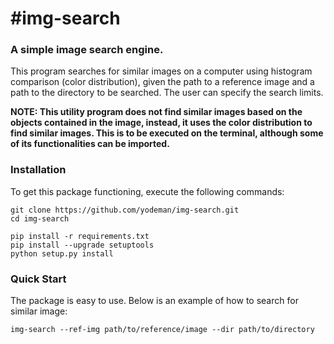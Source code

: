 # #img-search

### A simple image search engine.

This program searches for similar images on a computer using histogram comparison (color distribution), given the path to a reference image and a path to the directory to be searched. The user can specify the search limits.

**NOTE: This utility program does not find similar images based on the objects contained in the image, instead, it uses the color distribution to find similar images. This is to be executed on the terminal, although some of its functionalities can be imported.**

### Installation

To get this package functioning, execute the following commands:

```shell
git clone https://github.com/yodeman/img-search.git
cd img-search

pip install -r requirements.txt
pip install --upgrade setuptools
python setup.py install
```



### Quick Start

The package is easy to use. Below is an example of how to search for similar image:

```shell
img-search --ref-img path/to/reference/image --dir path/to/directory
```



